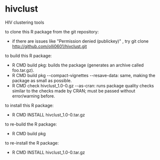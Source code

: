 hivclust
========

HIV clustering tools

to clone this R package from the git repository:
* if there are issues like "Permission denied (publickey)" , try git clone http://github.com/olli0601/hivclust.git

to build this R package:
* R CMD build pkg: builds the package (generates an archive called foo.tar.gz).
* R CMD build pkg --compact-vignettes --resave-data: same, making the package as small as possible.
* R CMD check hivclust_1.0-0.gz --as-cran: runs package quality checks similar to the checks made by CRAN; must be passed without error/warning before.

to install this R package:
* R CMD INSTALL hivclust_1.0-0.tar.gz

to re-build the R package:
* R CMD build pkg

to re-install the R package:
* R CMD INSTALL  hivclust_1.0-0.tar.gz
